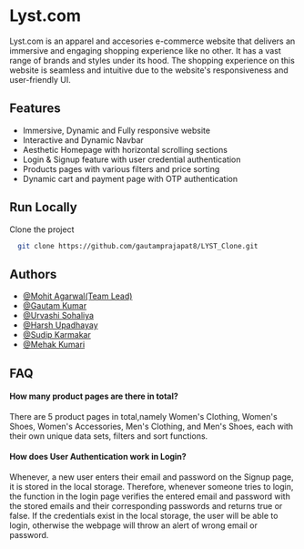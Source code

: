 # Lyst.com

Lyst.com is an apparel and accesories e-commerce website that delivers an immersive and engaging shopping experience like no other. It has a vast range of brands and styles under its hood. The shopping experience on this website is seamless and intuitive due to the website's responsiveness and user-friendly UI.

## Features

- Immersive, Dynamic and Fully responsive website
- Interactive and Dynamic Navbar
- Aesthetic Homepage with horizontal scrolling sections
- Login & Signup feature with user credential authentication
- Products pages with various filters and price sorting
- Dynamic cart and payment page with OTP authentication

## Run Locally

Clone the project

```bash
  git clone https://github.com/gautamprajapat8/LYST_Clone.git
```

## Authors

- [@Mohit Agarwal(Team Lead)](https://github.com/rhaegar7996)
- [@Gautam Kumar](https://github.com/gautamprajapat8)
- [@Urvashi Sohaliya](https://github.com/UrvashiSohaliya2511)
- [@Harsh Upadhayay](https://github.com/harshu878)
- [@Sudip Karmakar](https://github.com/sudip40)
- [@Mehak Kumari](https://github.com/Mehakkumari)

## FAQ

#### How many product pages are there in total?

There are 5 product pages in total,namely Women's Clothing, Women's Shoes, Women's Accessories, Men's Clothing, and Men's Shoes, each with their own unique data sets, filters and sort functions.

#### How does User Authentication work in Login?

Whenever, a new user enters their email and password on the Signup page, it is stored in the local storage. Therefore, whenever someone tries to login, the function in the login page verifies the entered email and password with the stored emails and their corresponding passwords and returns true or false. If the credentials exist in the local storage, the user will be able to login, otherwise the webpage will throw an alert of wrong email or password.
